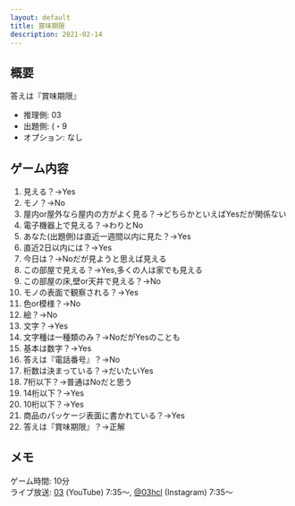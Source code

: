```yaml
---
layout: default
title: 賞味期限
description: 2021-02-14
---
```


## 概要

答えは『賞味期限』

- 推理側: 03
- 出題側: (・9
- オプション: なし

## ゲーム内容

1. 見える？→Yes
2. モノ？→No
3. 屋内or屋外なら屋内の方がよく見る？→どちらかといえばYesだが関係ない
4. 電子機器上で見える？→わりとNo
5. あなた(出題側)は直近一週間以内に見た？→Yes
6. 直近2日以内には？→Yes
7. 今日は？→Noだが見ようと思えば見える
8. この部屋で見える？→Yes,多くの人は家でも見える
9. この部屋の床,壁or天井で見える？→No
10. モノの表面で観察される？→Yes
11. 色or模様？→No
12. 絵？→No
13. 文字？→Yes
14. 文字種は一種類のみ？→NoだがYesのことも
15. 基本は数字？→Yes
16. 答えは『電話番号』？→No
17. 桁数は決まっている？→だいたいYes
18. 7桁以下？→普通はNoだと思う
19. 14桁以下？→Yes
20. 10桁以下？→Yes
21. 商品のパッケージ表面に書かれている？→Yes
22. 答えは『賞味期限』？→正解

## メモ

ゲーム時間: 10分  
ライブ放送: [03](https://www.youtube.com/watch?v=cWpcz7SsXi0&t=455s) (YouTube) 7:35～, [@03hcl](https://www.instagram.com/tv/CLRY8Rajl1O/) (Instagram) 7:35～
